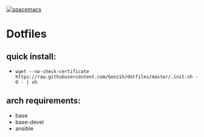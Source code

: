 [![spacemacs](https://cdn.rawgit.com/syl20bnr/spacemacs/442d025779da2f62fc86c2082703697714db6514/assets/spacemacs-badge.svg)](https://github.com/syl20bnr/spacemacs)

# Dotfiles

## quick install:
  * `wget --no-check-certificate https://raw.githubusercontent.com/Gonzih/dotfiles/master/.init.sh -O - | sh`

## arch requirements:
  * base
  * base-devel
  * ansible
